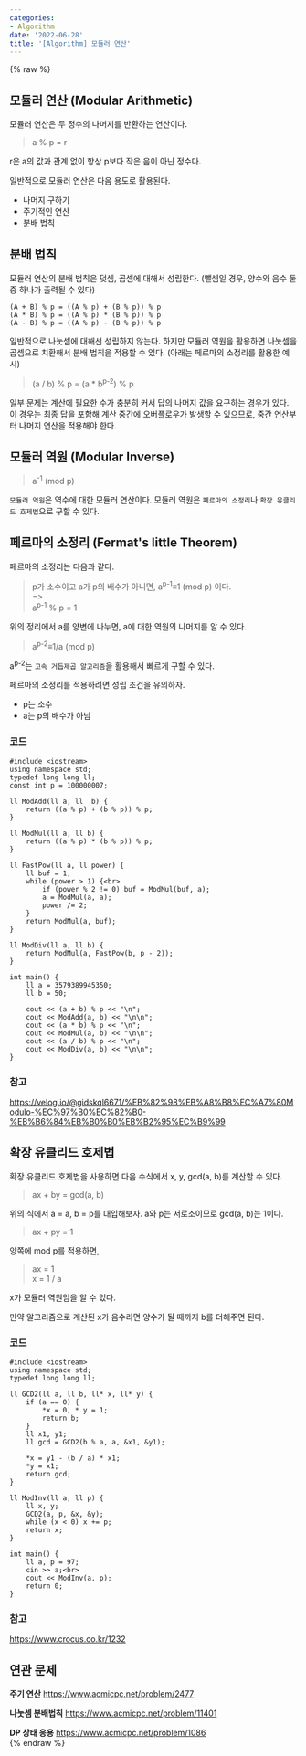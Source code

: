 ```yaml
---
categories:
- Algorithm
date: '2022-06-28'
title: '[Algorithm] 모듈러 연산'
---
```


{% raw %}
## 모듈러 연산 (Modular Arithmetic)
모듈러 연산은 두 정수의 나머지를 반환하는 연산이다.
> a % p = r<br>

r은 a의 값과 관계 없이 항상 p보다 작은 음이 아닌 정수다.

일반적으로 모듈러 연산은 다음 용도로 활용된다.
- 나머지 구하기
- 주기적인 연산
- 분배 법칙

## 분배 법칙
모듈러 연산의 분배 법칙은 덧셈, 곱셈에 대해서 성립한다. (뺄셈일 경우, 양수와 음수 둘 중 하나가 출력될 수 있다)
```
(A + B) % p = ((A % p) + (B % p)) % p
(A * B) % p = ((A % p) * (B % p)) % p
(A - B) % p = ((A % p) - (B % p)) % p
```
일반적으로 나눗셈에 대해선 성립하지 않는다. 하지만 모듈러 역원을 활용하면 나눗셈을 곱셈으로 치환해서 분배 법칙을 적용할 수 있다. (아래는 페르마의 소정리를 활용한 예시)
> (a / b) % p = (a * b<sup>p-2</sup>) % p<br>

일부 문제는 계산에 필요한 수가 충분히 커서 답의 나머지 값을 요구하는 경우가 있다. 이 경우는 최종 답을 포함해 계산 중간에 오버플로우가 발생할 수 있으므로, 중간 연산부터 나머지 연산을 적용해야 한다.

## 모듈러 역원 (Modular Inverse)
> a<sup>-1</sup> (mod  p)<br>

`모듈러 역원`은 역수에 대한 모듈러 연산이다. 모듈러 역원은 `페르마의 소정리`나 `확장 유클리드 호제법`으로 구할 수 있다.

## 페르마의 소정리 (Fermat's little Theorem)
페르마의 소정리는 다음과 같다.
> p가 소수이고 a가 p의 배수가 아니면, a<sup>p-1</sup>≡1 (mod  p) 이다.<br>
> =><br>
> a<sup>p-1</sup> % p = 1<br>

위의 정리에서 a를 양변에 나누면, a에 대한 역원의 나머지를 알 수 있다. 
> a<sup>p-2</sup>≡1/a (mod  p)<br>

a<sup>p-2</sup>는 `고속 거듭제곱 알고리즘`을 활용해서 빠르게 구할 수 있다.

페르마의 소정리를 적용하려면 성립 조건을 유의하자.
- p는 소수
- a는 p의 배수가 아님

###  코드
```
#include <iostream>
using namespace std;
typedef long long ll;
const int p = 100000007;

ll ModAdd(ll a, ll  b) {
	return ((a % p) + (b % p)) % p;
}

ll ModMul(ll a, ll b) {
	return ((a % p) * (b % p)) % p;
}

ll FastPow(ll a, ll power) {
	ll buf = 1;
	while (power > 1) {<br>
		if (power % 2 != 0) buf = ModMul(buf, a);
		a = ModMul(a, a);
		power /= 2;
	}
	return ModMul(a, buf);
}

ll ModDiv(ll a, ll b) {
	return ModMul(a, FastPow(b, p - 2));
}

int main() {
	ll a = 3579389945350;
	ll b = 50;

	cout << (a + b) % p << "\n";
	cout << ModAdd(a, b) << "\n\n";
	cout << (a * b) % p << "\n";
	cout << ModMul(a, b) << "\n\n";
	cout << (a / b) % p << "\n";
	cout << ModDiv(a, b) << "\n\n";
}
```

### 참고
https://velog.io/@gidskql6671/%EB%82%98%EB%A8%B8%EC%A7%80Modulo-%EC%97%B0%EC%82%B0-%EB%B6%84%EB%B0%B0%EB%B2%95%EC%B9%99<br>

## 확장 유클리드 호제법
확장 유클리드 호제법을 사용하면 다음 수식에서 x, y, gcd(a, b)를 계산할 수 있다.
> ax + by = gcd(a, b)<br>

위의 식에서 a = a, b = p를 대입해보자. a와 p는 서로소이므로 gcd(a, b)는 1이다.
> ax + py = 1<br>

양쪽에 mod p를 적용하면,
> ax = 1<br>
> x = 1 / a<br>

x가 모듈러 역원임을 알 수 있다.

만약 알고리즘으로 계산된 x가 음수라면 양수가 될 때까지 b를 더해주면 된다.

### 코드
```
#include <iostream>
using namespace std;
typedef long long ll;

ll GCD2(ll a, ll b, ll* x, ll* y) {
	if (a == 0) {
		*x = 0, * y = 1;
		return b;
	}
	ll x1, y1;
	ll gcd = GCD2(b % a, a, &x1, &y1);

	*x = y1 - (b / a) * x1;
	*y = x1;
	return gcd;
}

ll ModInv(ll a, ll p) {
	ll x, y;
	GCD2(a, p, &x, &y);
	while (x < 0) x += p;
	return x;
}

int main() {
	ll a, p = 97;
	cin >> a;<br>
	cout << ModInv(a, p);
	return 0;
}
```

### 참고
https://www.crocus.co.kr/1232<br>

## 연관 문제
**주기 연산**
https://www.acmicpc.net/problem/2477<br>

**나눗셈 분배법칙**
https://www.acmicpc.net/problem/11401<br>

**DP 상태 응용**
https://www.acmicpc.net/problem/1086<br>
{% endraw %}